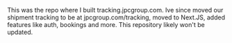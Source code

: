 This was the repo where I built tracking.jpcgroup.com. Ive since moved our shipment tracking to be at jpcgroup.com/tracking, moved to Next.JS, added features like auth, bookings and more. This repository likely won't be updated. 
